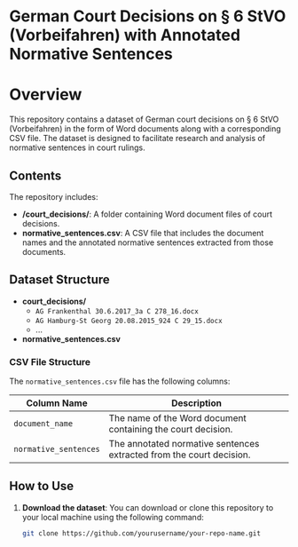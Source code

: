 # German Court Decisions on § 6 StVO (Vorbeifahren) with Annotated Normative Sentences

# Overview

This repository contains a dataset of German court decisions on § 6 StVO (Vorbeifahren) in the form of Word documents along with a corresponding CSV file. The dataset is designed to facilitate research and analysis of normative sentences in court rulings.

## Contents

The repository includes:

- **/court_decisions/**: A folder containing Word document files of court decisions.
- **normative_sentences.csv**: A CSV file that includes the document names and the annotated normative sentences extracted from those documents.

## Dataset Structure

- **court_decisions/**
  - `AG Frankenthal 30.6.2017_3a C 278_16.docx`
  - `AG Hamburg-St Georg 20.08.2015_924 C 29_15.docx`
  - ...
- **normative_sentences.csv**
  
### CSV File Structure

The `normative_sentences.csv` file has the following columns:

| Column Name            | Description                                               |
|-----------------------|-----------------------------------------------------------|
| `document_name`       | The name of the Word document containing the court decision. |
| `normative_sentences`   | The annotated normative sentences extracted from the court decision.  |

## How to Use

1. **Download the dataset**: You can download or clone this repository to your local machine using the following command:
   
   ```bash
   git clone https://github.com/yourusername/your-repo-name.git

